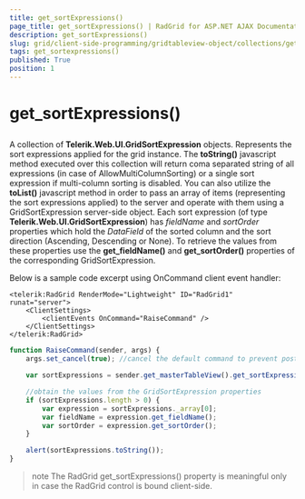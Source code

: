 ```yaml
---
title: get_sortExpressions()
page_title: get_sortExpressions() | RadGrid for ASP.NET AJAX Documentation
description: get_sortExpressions()
slug: grid/client-side-programming/gridtableview-object/collections/get_sortexpressions()
tags: get_sortexpressions()
published: True
position: 1
---
```


# get_sortExpressions()



## 

A collection of **Telerik.Web.UI.GridSortExpression** objects. Represents the sort expressions applied for the grid instance. The **toString()** javascript method executed over this collection will return coma separated string of all expressions (in case of AllowMultiColumnSorting) or a single sort expression if multi-column sorting is disabled. You can also utilize the **toList()** javascript method in order to pass an array of items (representing the sort expressions applied) to the server and operate with them using a GridSortExpression server-side object. Each sort expression (of type **Telerik.Web.UI.GridSortExpression**) has *fieldName* and *sortOrder* properties which hold the *DataField* of the sorted column and the sort direction (Ascending, Descending or None). To retrieve the values from these properties use the **get_fieldName()** and **get_sortOrder()** properties of the corresponding GridSortExpression.

Below is a sample code excerpt using OnCommand client event handler:

````ASP.NET
<telerik:RadGrid RenderMode="Lightweight" ID="RadGrid1" runat="server">
    <ClientSettings>
        <clientEvents OnCommand="RaiseCommand" />
    </ClientSettings>
</telerik:RadGrid>
````



````JavaScript
function RaiseCommand(sender, args) {
    args.set_cancel(true); //cancel the default command to prevent postback/ajax request

    var sortExpressions = sender.get_masterTableView().get_sortExpressions();

    //obtain the values from the GridSortExpression properties
    if (sortExpressions.length > 0) {
        var expression = sortExpressions._array[0];
        var fieldName = expression.get_fieldName();
        var sortOrder = expression.get_sortOrder();
    }

    alert(sortExpressions.toString());
}
````



>note The RadGrid get_sortExpressions() property is meaningful only in case the RadGrid control is bound client-side.
>

